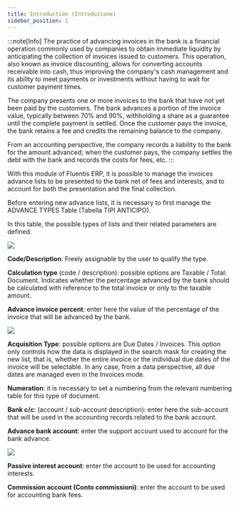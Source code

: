 ```yaml
---
title: Introduction (Introduzione)
sidebar_position: 1
---
```


:::note[Info]
The practice of advancing invoices in the bank is a financial operation commonly used by companies to obtain immediate liquidity by anticipating the collection of invoices issued to customers. This operation, also known as invoice discounting, allows for converting accounts receivable into cash, thus improving the company's cash management and its ability to meet payments or investments without having to wait for customer payment times.

The company presents one or more invoices to the bank that have not yet been paid by the customers. The bank advances a portion of the invoice value, typically between 70% and 90%, withholding a share as a guarantee until the complete payment is settled. Once the customer pays the invoice, the bank retains a fee and credits the remaining balance to the company.

From an accounting perspective, the company records a liability to the bank for the amount advanced; when the customer pays, the company settles the debt with the bank and records the costs for fees, etc.
:::

With this module of Fluentis ERP, it is possible to manage the invoices advance lists to be presented to the bank net of fees and interests, and to account for both the presentation and the final collection.

Before entering new advance lists, it is necessary to first manage the ADVANCE TYPES Table (Tabella TIPI ANTICIPO).

In this table, the possible types of lists and their related parameters are defined.

![](/img/it-it/treasury/advance/advances-collections/image01.png)

**Code/Description**: Freely assignable by the user to qualify the type.

**Calculation type** (code / description): possible options are Taxable / Total: Document. Indicates whether the percentage advanced by the bank should be calculated with reference to the total invoice or only to the taxable amount.

**Advance invoice percent**: enter here the value of the percentage of the invoice that will be advanced by the bank.

![](/img/it-it/treasury/advance/advances-collections/image02.png)

**Acquisition Type**: possible options are Due Dates / Invoices. This option only controls how the data is displayed in the search mask for creating the new list, that is, whether the entire invoice or the individual due dates of the invoice will be selectable. In any case, from a data perspective, all due dates are managed even in the Invoices mode.

**Numeration**: it is necessary to set a numbering from the relevant numbering table for this type of document.

**Bank c/c**: (account / sub-account description): enter here the sub-account that will be used in the accounting records related to the bank account.

**Advance bank account**: enter the support account used to account for the bank advance.

![](/img/it-it/treasury/advance/advances-collections/image03.png)

**Passive interest account**: enter the account to be used for accounting interests.

**Commission account (Conto commissioni)**: enter the account to be used for accounting bank fees.